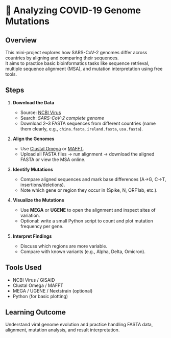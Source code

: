 # 🧬 Analyzing COVID-19 Genome Mutations

## Overview
This mini-project explores how SARS-CoV-2 genomes differ across countries by aligning and comparing their sequences.  
It aims to practice basic bioinformatics tasks like sequence retrieval, multiple sequence alignment (MSA), and mutation interpretation using free tools.

## Steps
1. **Download the Data**  
   - Source: [NCBI Virus](https://www.ncbi.nlm.nih.gov/labs/virus/vssi/#/)  
   - Search: *SARS-CoV-2 complete genome*  
   - Download 2–3 FASTA sequences from different countries (name them clearly, e.g., `china.fasta`, `ireland.fasta`, `usa.fasta`).

2. **Align the Genomes**  
   - Use [Clustal Omega](https://www.ebi.ac.uk/Tools/msa/clustalo/) or [MAFFT](https://mafft.cbrc.jp/alignment/server/).  
   - Upload all FASTA files → run alignment → download the aligned FASTA or view the MSA online.

3. **Identify Mutations**  
   - Compare aligned sequences and mark base differences (A→G, C→T, insertions/deletions).  
   - Note which gene or region they occur in (Spike, N, ORF1ab, etc.).

4. **Visualize the Mutations**  
   - Use **MEGA** or **UGENE** to open the alignment and inspect sites of variation.  
   - Optional: write a small Python script to count and plot mutation frequency per gene.

5. **Interpret Findings**  
   - Discuss which regions are more variable.  
   - Compare with known variants (e.g., Alpha, Delta, Omicron).

## Tools Used
- NCBI Virus / GISAID  
- Clustal Omega / MAFFT  
- MEGA / UGENE / Nextstrain (optional)  
- Python (for basic plotting)

## Learning Outcome
Understand viral genome evolution and practice handling FASTA data, alignment, mutation analysis, and result interpretation.

